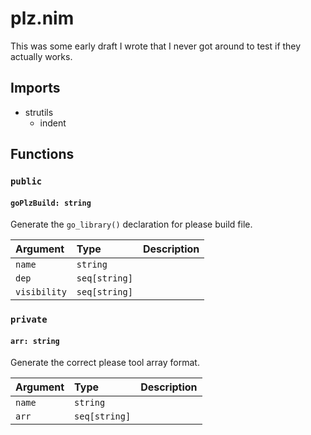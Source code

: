 # plz.nim

This was some early draft I wrote that I never got around to test if they actually works.

## Imports

-   strutils
    -   indent

## Functions

### `public`

#### `goPlzBuild: string`

Generate the `go_library()` declaration for please build file.

| Argument     | Type          | Description |
| :----------- | :------------ | :---------- |
| `name`       | `string`      |             |
| `dep`        | `seq[string]` |             |
| `visibility` | `seq[string]` |             |

### `private`

#### `arr: string`

Generate the correct please tool array format.

| Argument | Type          | Description |
| :------- | :------------ | :---------- |
| `name`   | `string`      |             |
| `arr`    | `seq[string]` |             |
